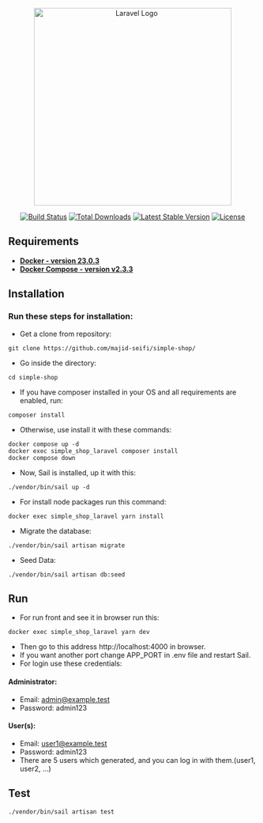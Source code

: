 <p align="center"><a href="https://laravel.com" target="_blank"><img src="https://raw.githubusercontent.com/laravel/art/master/logo-lockup/5%20SVG/2%20CMYK/1%20Full%20Color/laravel-logolockup-cmyk-red.svg" width="400" alt="Laravel Logo"></a></p>

<p align="center">
<a href="https://github.com/laravel/framework/actions"><img src="https://github.com/laravel/framework/workflows/tests/badge.svg" alt="Build Status"></a>
<a href="https://packagist.org/packages/laravel/framework"><img src="https://img.shields.io/packagist/dt/laravel/framework" alt="Total Downloads"></a>
<a href="https://packagist.org/packages/laravel/framework"><img src="https://img.shields.io/packagist/v/laravel/framework" alt="Latest Stable Version"></a>
<a href="https://packagist.org/packages/laravel/framework"><img src="https://img.shields.io/packagist/l/laravel/framework" alt="License"></a>
</p>

## Requirements
- **[Docker - version  23.0.3](https://www.docker.com//)**
- **[Docker Compose - version v2.3.3](https://docs.docker.com/compose/)**

## Installation

### Run these steps for installation:
- Get a clone from repository:
```shell
git clone https://github.com/majid-seifi/simple-shop/
```
- Go inside the directory:
```shell
cd simple-shop
```
- If you have composer installed in your OS and all requirements are enabled, run:
```shell
composer install
```
- Otherwise, use install it with these commands:
```shell
docker compose up -d
docker exec simple_shop_laravel composer install
docker compose down
```
- Now, Sail is installed, up it with this:
```shell
./vendor/bin/sail up -d
```
- For install node packages run this command:
```shell
docker exec simple_shop_laravel yarn install
```
- Migrate the database:
```shell
./vendor/bin/sail artisan migrate
```
- Seed Data:
```shell
./vendor/bin/sail artisan db:seed
```
## Run
- For run front and see it in browser run this:
```shell
docker exec simple_shop_laravel yarn dev
```
- Then go to this address http://localhost:4000 in browser.
- If you want another port change APP_PORT in .env file and restart Sail.
- For login use these credentials:
#### Administrator:
- Email: admin@example.test
- Password: admin123
#### User(s):
- Email: user1@example.test
- Password: admin123
- There are 5 users which generated, and you can log in with them.(user1, user2, ...)

## Test
```shell
./vendor/bin/sail artisan test
```